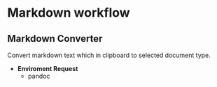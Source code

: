 # Markdown workflow

## Markdown Converter
Convert markdown text which in clipboard to selected document type.

- **Enviroment Request**
	- pandoc


